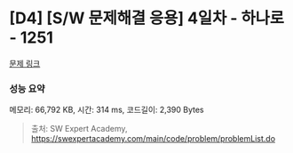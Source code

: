 # [D4] [S/W 문제해결 응용] 4일차 - 하나로 - 1251 

[문제 링크](https://swexpertacademy.com/main/code/problem/problemDetail.do?contestProbId=AV15StKqAQkCFAYD) 

### 성능 요약

메모리: 66,792 KB, 시간: 314 ms, 코드길이: 2,390 Bytes



> 출처: SW Expert Academy, https://swexpertacademy.com/main/code/problem/problemList.do